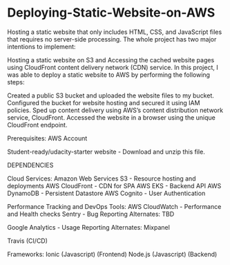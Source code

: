# Deploying-Static-Website-on-AWS
Hosting a static website that only includes HTML, CSS, and JavaScript files that requires no server-side processing. The whole project has two major intentions to implement:

Hosting a static website on S3 and
Accessing the cached website pages using CloudFront content delivery network (CDN) service.
In this project, I was able to deploy a static website to AWS by performing the following steps:

Created a public S3 bucket and uploaded the website files to my bucket.
Configured the bucket for website hosting and secured it using IAM policies.
Sped up content delivery using AWS’s content distribution network service, CloudFront.
Accessed the website in a browser using the unique CloudFront endpoint.

Prerequisites:
AWS Account

Student-ready/udacity-starter website - Download and unzip this file.

DEPENDENCIES

Cloud Services:
Amazon Web Services S3 - Resource hosting and deployments
AWS CloudFront - CDN for SPA
AWS EKS - Backend API
AWS DynamoDB - Persistent Datastore
AWS Cognito - User Authentication

Performance Tracking and DevOps Tools:
AWS CloudWatch - Performance and Health checks
Sentry - Bug Reporting
Alternates:
TBD

Google Analytics - Usage Reporting
Alternates:
Mixpanel

Travis (CI/CD)

Frameworks:
Ionic (Javascript) (Frontend)
Node.js (Javascript) (Backend)
